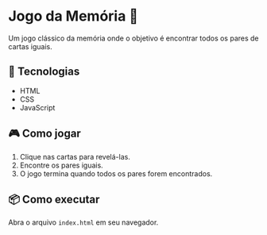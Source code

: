 # Jogo da Memória 🧠

Um jogo clássico da memória onde o objetivo é encontrar todos os pares de cartas iguais.

## 🔧 Tecnologias
- HTML
- CSS
- JavaScript

## 🎮 Como jogar
1. Clique nas cartas para revelá-las.
2. Encontre os pares iguais.
3. O jogo termina quando todos os pares forem encontrados.

## 📦 Como executar
Abra o arquivo `index.html` em seu navegador.

